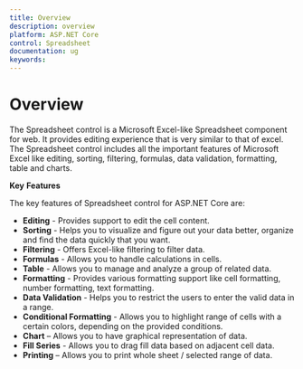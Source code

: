 ```yaml
---
title: Overview
description: overview
platform: ASP.NET Core
control: Spreadsheet
documentation: ug
keywords: 
---
```

# Overview

The Spreadsheet control is a Microsoft Excel-like Spreadsheet component for web. It provides editing experience that is very similar to that of excel. The Spreadsheet control includes all the important features of Microsoft Excel like editing, sorting, filtering, formulas, data validation, formatting, table and charts.

**Key** **Features**

The key features of Spreadsheet control for ASP.NET Core are:

* **Editing** - Provides support to edit the cell content.
* **Sorting** - Helps you to visualize and figure out your data better, organize and find the data quickly that you want.
* **Filtering** - Offers Excel-like filtering to filter data.
* **Formulas** - Allows you to handle calculations in cells.
* **Table** - Allows you to manage and analyze a group of related data.
* **Formatting** - Provides various formatting support like cell formatting, number formatting, text formatting.
* **Data Validation** - Helps you to restrict the users to enter the valid data in a range.
* **Conditional Formatting** - Allows you to highlight range of cells with a certain colors, depending on the provided conditions.
* **Chart** – Allows you to have graphical representation of data.
* **Fill Series** - Allows you to drag fill data based on adjacent cell data.
* **Printing** – Allows you to print whole sheet / selected range of data.

